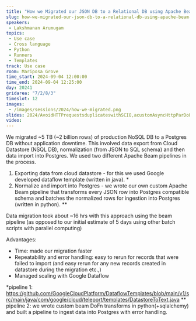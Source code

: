 ```yaml
---
title: "How we Migrated our JSON DB to a Relational DB using Apache Beam / Dataflow"
slug: how-we-migrated-our-json-db-to-a-relational-db-using-apache-beam-dataflow
speakers:
 - Lakshmanan Arumugam
topics:
 - Use case
 - Cross language
 - Python
 - Runners
 - Templates
track: Use case
room: Mariposa Grove
time_start: 2024-09-04 12:00:00
time_end: 2024-09-04 12:25:00
day: 20241
gridarea: "7/2/8/3"
timeslot: 12
images:
 - /images/sessions/2024/how-we-migrated.png
slides: 2024/AvoidHTTPrequestsduplicateswithSCIO,acustomAsyncHttpParDoFnandStateandTimers.pdf
video: 
---
```


We migrated ~5 TB (~2 billion rows) of production NoSQL DB to a Postgres DB without application downtime. This involved data export from Cloud Datastore (NSQL DB), normalization (from JSON to SQL schema) and then data import into Postgres. We used two different Apache Beam pipelines in the process.

1) Exporting data from cloud datastore - for this we used Google developed dataflow template (written in java). *
2) Normalize and import into Postgres - we wrote our own custom Apache Beam pipeline that transforms every JSON row into Postgres compatible schema and batches the normalized rows for ingestion into Postgres (written in python). **

Data migration took about ~16 hrs with this approach using the beam pipeline (as opposed to our initial estimate of 5 days using other batch scripts with parallel computing) 

Advantages: 
- Time: made our migration faster 
- Repeatability and error handling: easy to rerun for records that were failed to import (and easy rerun for any new records created in datastore during the migration etc.,) 
- Managed scaling with Google Dataflow 

*pipeline 1: https://github.com/GoogleCloudPlatform/DataflowTemplates/blob/main/v1/src/main/java/com/google/cloud/teleport/templates/DatastoreToText.java 
** pipeline 2: we wrote custom beam DoFn transforms in python(+sqlalchemy) and built a pipeline to ingest data into Postgres with error handling.